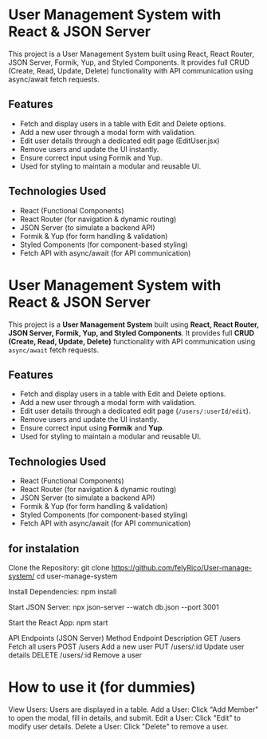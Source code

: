 # User Management System with React & JSON Server

This project is a User Management System built using React, React Router, JSON Server, Formik, Yup, and Styled Components. It provides full CRUD (Create, Read, Update, Delete) functionality with API communication using async/await fetch requests.

## Features
- Fetch and display users in a table with Edit and Delete options.
- Add a new user through a modal form with validation.
- Edit user details through a dedicated edit page (EditUser.jsx)
- Remove users and update the UI instantly.
- Ensure correct input using Formik and Yup.
- Used for styling to maintain a modular and reusable UI.

## Technologies Used
- React (Functional Components)
- React Router (for navigation & dynamic routing)
- JSON Server (to simulate a backend API)
- Formik & Yup (for form handling & validation)
- Styled Components (for component-based styling)
- Fetch API with async/await (for API communication)

# User Management System with React & JSON Server

This project is a **User Management System** built using **React, React Router, JSON Server, Formik, Yup, and Styled Components**. It provides full **CRUD (Create, Read, Update, Delete)** functionality with API communication using `async/await` fetch requests.

## Features
- Fetch and display users in a table with Edit and Delete options.
- Add a new user through a modal form with validation.
- Edit user details through a dedicated edit page (`/users/:userId/edit`).
- Remove users and update the UI instantly.
- Ensure correct input using **Formik** and **Yup**.
- Used for styling to maintain a modular and reusable UI.

## Technologies Used
- React (Functional Components)
- React Router (for navigation & dynamic routing)
- JSON Server (to simulate a backend API)
- Formik & Yup (for form handling & validation)
- Styled Components (for component-based styling)
- Fetch API with async/await (for API communication)

## for instalation
Clone the Repository:
git clone https://github.com/felyRico/User-manage-system/
cd user-manage-system

Install Dependencies:
npm install

Start JSON Server:
npx json-server --watch db.json --port 3001

Start the React App:
npm start

API Endpoints (JSON Server)
Method	Endpoint	Description
GET	/users	Fetch all users
POST	/users	Add a new user
PUT	/users/:id	Update user details
DELETE	/users/:id	Remove a user

# How to use it (for dummies)
View Users: Users are displayed in a table.
Add a User: Click "Add Member" to open the modal, fill in details, and submit.
Edit a User: Click "Edit" to modify user details.
Delete a User: Click "Delete" to remove a user.
